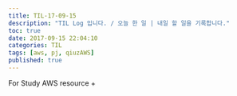 ```yaml
---
title: TIL-17-09-15
description: "TIL Log 입니다. / 오늘 한 일 | 내일 할 일을 기록합니다."
toc: true
date: 2017-09-15 22:04:10
categories: TIL
tags: [aws, pj, qiuzAWS]
published: true
---
```


For Study AWS resource + 

